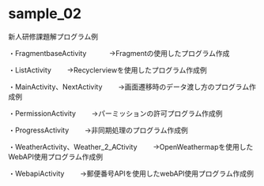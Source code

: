 # sample_02


新人研修課題解プログラム例


・FragmentbaseActivity
 　　　→Fragmentの使用したプログラム作成


・ListActivity
  　　→Recyclerviewを使用したプログラム作成例


・MainActivity、NextActivity
  　　→画面遷移時のデータ渡し方のプログラム作成例


・PermissionActivity
  　　→パーミッションの許可プログラム作成例


・ProgressActivity
  　　→非同期処理のプログラム作成例


・WeatherActivity、Weather_2_ACtivity
  　　→OpenWeathermapを使用したWebAPI使用プログラム作成例


・WebapiActivity
  　　→郵便番号APIを使用したwebAPI使用プログラム作成例
   
